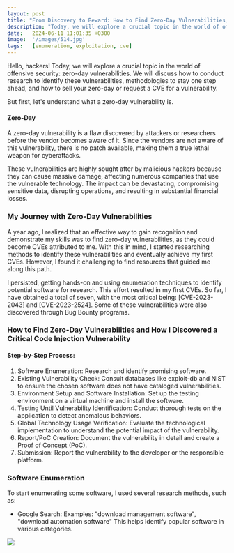 ```yaml
---
layout: post
title: "From Discovery to Reward: How to Find Zero-Day Vulnerabilities, Sell Them, and Obtain CVEs"
description: "Today, we will explore a crucial topic in the world of offensive security: zero-day vulnerabilities. We will discuss how to conduct research to identify these vulnerabilities, methodologies to stay one step ahead, and how to sell your zero-day or request a CVE for a vulnerability."
date:   2024-06-11 11:01:35 +0300
image:  '/images/514.jpg'
tags:   [enumeration, exploitation, cve]
---
```


Hello, hackers! Today, we will explore a crucial topic in the world of offensive security: zero-day vulnerabilities. We will discuss how to conduct research to identify these vulnerabilities, methodologies to stay one step ahead, and how to sell your zero-day or request a CVE for a vulnerability.

But first, let's understand what a zero-day vulnerability is.

#### Zero-Day
A zero-day vulnerability is a flaw discovered by attackers or researchers before the vendor becomes aware of it. Since the vendors are not aware of this vulnerability, there is no patch available, making them a true lethal weapon for cyberattacks.

These vulnerabilities are highly sought after by malicious hackers because they can cause massive damage, affecting numerous companies that use the vulnerable technology. The impact can be devastating, compromising sensitive data, disrupting operations, and resulting in substantial financial losses.

### My Journey with Zero-Day Vulnerabilities

A year ago, I realized that an effective way to gain recognition and demonstrate my skills was to find zero-day vulnerabilities, as they could become CVEs attributed to me. With this in mind, I started researching methods to identify these vulnerabilities and eventually achieve my first CVEs. However, I found it challenging to find resources that guided me along this path.

I persisted, getting hands-on and using enumeration techniques to identify potential software for research. This effort resulted in my first CVEs. So far, I have obtained a total of seven, with the most critical being: [CVE-2023-2043] and [CVE-2023-2524]. Some of these vulnerabilities were also discovered through Bug Bounty programs.

### How to Find Zero-Day Vulnerabilities and How I Discovered a Critical Code Injection Vulnerability

#### Step-by-Step Process:
1. Software Enumeration: Research and identify promising software.
2. Existing Vulnerability Check: Consult databases like exploit-db and NIST to ensure the chosen software does not have cataloged vulnerabilities.
3. Environment Setup and Software Installation: Set up the testing environment on a virtual machine and install the software.
4. Testing Until Vulnerability Identification: Conduct thorough tests on the application to detect anomalous behaviors.
5. Global Technology Usage Verification: Evaluate the technological implementation to understand the potential impact of the vulnerability.
6. Report/PoC Creation: Document the vulnerability in detail and create a Proof of Concept (PoC).
7. Submission: Report the vulnerability to the developer or the responsible platform.

### Software Enumeration
To start enumerating some software, I used several research methods, such as:

* Google Search:
Examples: "download management software", "download automation software"
This helps identify popular software in various categories.

![]({{site.baseurl}}/images/700.jpg)
